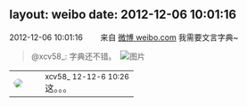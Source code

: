 layout: weibo
date: 2012-12-06 10:01:16
---
<meta name="referrer" content="no-referrer" />

2012-12-06 10:01:16  &nbsp;&nbsp;&nbsp;&nbsp;&nbsp;&nbsp; 来自 <a href="http://weibo.com/" rel="nofollow">微博 weibo.com</a>
我需要文言字典~
>  @xcv58_: 字典还不错。 ​​​
>  ![图片](https://ww4.sinaimg.cn/large/801f7e9ajw1dzjrx8ckx1j.jpg)

<table style="width: 100%;">
  <tr>
    <td style="width: 40px;"><img style="border-radius:50%" src="https://tva3.sinaimg.cn/crop.0.0.1242.1242.50/801f7e9ajw8f3peekcgoqj20yi0yidg9.jpg?KID=imgbed,tva&Expires=1624465829&ssig=71H025fubK"></td>
    <td colspan="2"><small>xcv58_ 12-12-6 10:26</small><br/>这。。。</td>
  </tr>
</table>
